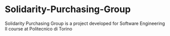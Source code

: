 # Solidarity-Purchasing-Group
Solidarity Purchasing Group is a project developed for Software Engineering II course at Politecnico di Torino 
